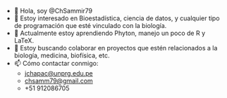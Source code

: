 - 👋 Hola, soy @ChSammir79
- 👀 Estoy interesado en Bioestadística, ciencia de datos, y cualquier tipo de programación que esté vinculado con la biología.
- 🌱 Actualmente estoy aprendiendo Phyton, manejo un poco de R y LaTeX.
- 💞️ Estoy buscando colaborar en proyectos que estén relacionados a la biología, medicina, biofísica, etc.
- 📫 Cómo contactar conmigo:
  * jchapac@unprg.edu.pe
  * chsamm79@gmail.com
  * +51 912086705
<!---
ChSammir79/ChSammir79 is a ✨ special ✨ repository because its `README.md` (this file) appears on your GitHub profile.
You can click the Preview link to take a look at your changes.
--->
